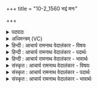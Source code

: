 +++
title = "10-2_1560 भद्रं मनः"

+++
<details><summary>पदपाठः</summary>

भ꣣द्र꣢म्। म꣡नः꣢꣯। कृ꣣णुष्व। वृत्रतू꣡र्ये꣢꣯। वृ꣣त्र। तू꣡र्ये꣢꣯। ये꣡न꣢꣯। स꣣म꣡त्सु꣢। स꣣। म꣡त्सु꣢꣯। सा꣣सहिः꣢। अ꣡व꣢꣯। स्थि꣣रा꣢। त꣣नुहि। भू꣡रि꣢꣯। श꣡र्ध꣢꣯ताम्। व꣣ने꣡म। ते꣢। अभि꣡ष्ट꣢ये। १५६०।
</details>

<details><summary>अधिमन्त्रम् (VC)</summary>

- अग्निः
- सौभरि: काण्व:
- काकुभः प्रगाथः (विषमा ककुबुष्णिक्, समा सतोबृहती)
- पञ्चमः
</details>

<details><summary>हिन्दी : आचार्य रामनाथ वेदालंकार - विषयः</summary>

अगले मन्त्र में मनुष्य को उद्बोधन दिया गया है।
</details>

<details><summary>हिन्दी : आचार्य रामनाथ वेदालंकार - पदार्थः</summary>

पदार्थान्वय -  हे मनुष्य ! तू (वृत्रतूर्ये) जिसमें उपद्रवियों का वध किया जाता है,ऐसे सङ्ग्राम में (मनः) अपने मन को (भद्रम्) भद्र (कृणुष्व) बना, (येन) जिस मन से,तू (समत्सु) युद्धों में (सासहिः) शत्रुओं के छक्के छुड़ानेवाला होता है। (शर्धताम्) उपद्रवी शत्रुओं के (भूरि) बहुत से (स्थिरा) स्थिर बलों को (अवतनुहि) नीचा दिखा दे। हम (ते) तेरी (अभिष्टये) अभीष्ट-प्राप्ति के लिए (वनेम) मिलकर प्रयत्न करें ॥२॥
</details>

<details><summary>हिन्दी : आचार्य रामनाथ वेदालंकार - भावार्थः</summary>

भावार्थ -  भद्र मन से ही युद्ध करके ऐसा यत्न करना चाहिए कि शत्रु भी भद्र हो जाएँ,यदि भद्र न हों तो उन्हें विश्वहित के लिए बाँधकर कारागार में डाल दे या उनका वध कर दे ॥२॥
</details>

<details><summary>संस्कृत : आचार्य रामनाथ वेदालंकार - विषयः</summary>

अथ मानव उद्बोध्यते।
</details>

<details><summary>संस्कृत : आचार्य रामनाथ वेदालंकार - पदार्थः</summary>

पदार्थान्वय -  हे मनुष्य ! त्वम् (वृत्रतूर्ये) वृत्राणाम् उपद्रवकारिणां तूर्यं वधो यत्र तादृशे संग्रामे।[वृत्रतूर्यमिति संग्रामनाम। निघं० २।१७।] (मनः) स्वकीयं मानसम् (भद्रम्) शुभम् (कृणुष्व) कुरु, (येन) मनसा,त्वम् (समत्सु) युद्धेषु।[समत् इति संग्रामनाम। निघं० २।१७] (सासहिः) शत्रूणां पराजेता भवसि। (शर्धताम्) अभिभवतां शत्रूणाम्।[शृधु प्रसहने,चुरादिः।] (भूरि) भूरीणि (स्थिरा) स्थिराणि बलानि (अवतनुहि) अधः कुरु।[भूरि,स्थिरा इत्यत्र‘शेश्छन्दसि बहुलम्।’अ० ६।१।७० इति शेर्लोपः।]वयम् (ते) तव (अभिष्टये) अभीष्टये,अभीष्टप्राप्त्यै (वनेम) संगच्छेमहि।[अभीष्टये इति प्राप्ते ‘एमन्नादिषु छन्दसि पररूपं वाच्यम्’। अ० ६।१।९४ वा० इति पररूपं जायते]॥२॥
</details>

<details><summary>संस्कृत : आचार्य रामनाथ वेदालंकार - भावार्थः</summary>

भावार्थ -  भद्रेणैव मनसा संग्रामं कृत्वा शत्रवोऽपि भद्राः स्युरिति यतनीयम्,नो चेद् भद्राः स्युस्तर्हि विश्वहिताय ते बन्धनीया व्यापादनीया वा ॥२॥
</details>